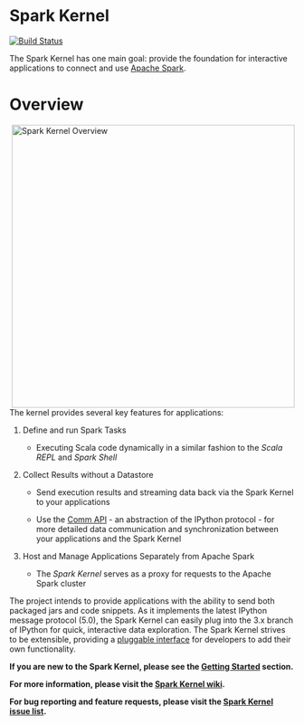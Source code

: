 Spark Kernel
============

[![Build Status](https://travis-ci.org/ibm-et/spark-kernel.svg?branch=master)](https://travis-ci.org/ibm-et/spark-kernel)

The Spark Kernel has one main goal: provide the foundation for interactive applications to connect and use [Apache Spark][1].

Overview
========

<!-- Embedding HTML so we can align right our image -->
<!-- Using absolute cache path since cannot reference wiki image using normal relative url -->
<img src="https://raw.githubusercontent.com/wiki/ibm-et/spark-kernel/overview.png" alt="Spark Kernel Overview" title="Spark Kernel Overview" align="right" width=500px />

The kernel provides several key features for applications:

1. Define and run Spark Tasks

    - Executing Scala code dynamically in a similar fashion to the _Scala REPL_ and _Spark Shell_

2. Collect Results without a Datastore

    - Send execution results and streaming data back via the Spark Kernel to your applications

    - Use the [Comm API][2] - an abstraction of the IPython protocol - for more detailed data 
      communication and synchronization between your applications and the Spark Kernel

3. Host and Manage Applications Separately from Apache Spark

    - The _Spark Kernel_ serves as a proxy for requests to the Apache Spark cluster

The project intends to provide applications with the ability to send both packaged jars and code snippets. As it implements the latest IPython message protocol (5.0), the Spark Kernel can easily plug into the 3.x branch of IPython for quick, interactive data exploration. The Spark Kernel strives to be extensible, providing a [pluggable interface][3] for developers to add their own functionality.

__If you are new to the Spark Kernel, please see the [Getting Started][4] section.__

__For more information, please visit the [Spark Kernel wiki][5].__

__For bug reporting and feature requests, please visit the [Spark Kernel issue list][6].__

[1]: https://spark.apache.org/
[2]: https://github.com/ibm-et/spark-kernel/wiki/Guide-to-the-Comm-API-of-the-Spark-Kernel-and-Spark-Kernel-Client
[3]: https://github.com/ibm-et/spark-kernel/wiki/Guide-to-Developing-Magics-for-the-Spark-Kernel
[4]: https://github.com/ibm-et/spark-kernel/wiki/Getting-Started-with-the-Spark-Kernel
[5]: https://github.com/ibm-et/spark-kernel/wiki
[6]: https://github.com/ibm-et/spark-kernel/issues
